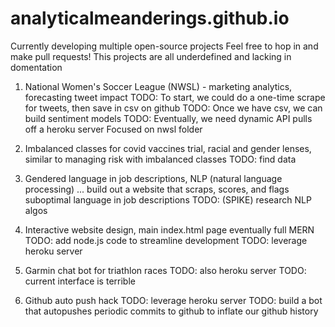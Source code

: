# analyticalmeanderings.github.io

Currently developing multiple open-source projects
Feel free to hop in and make pull requests!
This projects are all underdefined and lacking in domentation

1) National Women's Soccer League (NWSL) - marketing analytics, forecasting tweet impact
    TODO: To start, we could do a one-time scrape for tweets, then save in csv on github
    TODO: Once we have csv, we can build sentiment models
    TODO: Eventually, we need dynamic API pulls off a heroku server
    Focused on nwsl folder
    
2) Imbalanced classes for covid vaccines trial, racial and gender lenses, similar to managing risk with imbalanced classes
    TODO: find data

3) Gendered language in job descriptions, NLP (natural language processing) ... build out a website that scraps, scores, and flags suboptimal language in job descriptions
    TODO: (SPIKE) research NLP algos

4) Interactive website design, main index.html page eventually full MERN
    TODO: add node.js code to streamline development
    TODO: leverage heroku server

5) Garmin chat bot for triathlon races
    TODO: also heroku server
    TODO: current interface is terrible

6) Github auto push hack
    TODO: leverage heroku server
    TODO: build a bot that autopushes periodic commits to github to inflate our github history